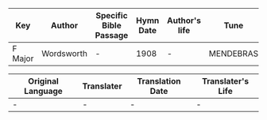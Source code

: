 Key | Author   | Specific Bible Passage     |Hymn Date |Author's life |Tune |Metrical Pattern   |Composer/Source
-- | --------- | ---------------------------|----------|--------------|-----|-------------------|-------------  
F Major |Wordsworth |- |1908 |- |MENDEBRAS |- |-

Original Language | Translater | Translation Date   | Translater's Life  
----------------- | --------- | --------------------|-------------     
\- |- |- |-
